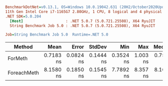 ``` ini

BenchmarkDotNet=v0.13.1, OS=Windows 10.0.19042.631 (20H2/October2020Update)
11th Gen Intel Core i7-1165G7 2.80GHz, 1 CPU, 8 logical and 4 physical cores
.NET SDK=5.0.204
  [Host]                   : .NET 5.0.7 (5.0.721.25508), X64 RyuJIT
  String Benchmark Job 5.0 : .NET 5.0.7 (5.0.721.25508), X64 RyuJIT

Job=String Benchmark Job 5.0  Runtime=.NET 5.0  

```
|      Method |      Mean |     Error |    StdDev |       Min |      Max |    Median | Ratio | RatioSD | Allocated |
|------------ |----------:|----------:|----------:|----------:|---------:|----------:|------:|--------:|----------:|
|     ForMeth | 0.7183 ns | 0.0824 ns | 0.1444 ns | 0.3524 ns | 1.003 ns | 0.7504 ns |  1.00 |    0.00 |         - |
| ForeachMeth | 8.1580 ns | 0.1850 ns | 0.1545 ns | 7.7892 ns | 8.357 ns | 8.1678 ns | 13.08 |    3.83 |         - |
